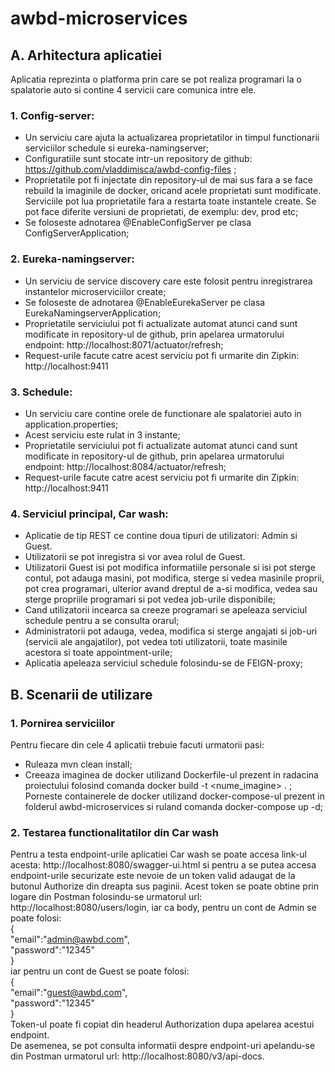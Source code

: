 # awbd-microservices
## A.	 Arhitectura aplicatiei

Aplicatia reprezinta o platforma prin care se pot realiza programari la o spalatorie auto si contine 4 servicii care comunica intre ele.

### 1.	Config-server: 
-	Un serviciu care ajuta la actualizarea proprietatilor in timpul functionarii serviciilor schedule si eureka-namingserver;
-	Configuratiile sunt stocate intr-un repository de github: https://github.com/vladdimisca/awbd-config-files ;
-	Proprietatile pot fi injectate din repository-ul de mai sus fara a se face rebuild la imaginile de docker, oricand acele proprietati sunt modificate. Serviciile pot lua proprietatile fara a restarta toate instantele create. Se pot face diferite versiuni de proprietati, de exemplu: dev, prod etc;
-	Se foloseste adnotarea @EnableConfigServer pe clasa ConfigServerApplication;

### 2.	Eureka-namingserver:
-	Un serviciu de service discovery care este folosit pentru inregistrarea instantelor microserviciilor create;
-	Se foloseste de adnotarea @EnableEurekaServer pe clasa EurekaNamingserverApplication;
-	Proprietatile serviciului pot fi actualizate automat atunci cand sunt modificate in repository-ul de github, prin apelarea urmatorului endpoint: http://localhost:8071/actuator/refresh;
-	Request-urile facute catre acest serviciu pot fi urmarite din Zipkin: http://localhost:9411

### 3.	Schedule:
-	Un serviciu care contine orele de functionare ale spalatoriei auto in application.properties;
-	Acest serviciu este rulat in 3 instante;
-	Proprietatile serviciului pot fi actualizate automat atunci cand sunt modificate in repository-ul de github, prin apelarea urmatorului endpoint: http://localhost:8084/actuator/refresh;
-	Request-urile facute catre acest serviciu pot fi urmarite din Zipkin: http://localhost:9411

### 4.	Serviciul principal, Car wash:
-	Aplicatie de tip REST ce contine doua tipuri de utilizatori: Admin si Guest.
-	Utilizatorii se pot inregistra si vor avea rolul de Guest.
-	Utilizatorii Guest isi pot modifica informatiile personale si isi pot sterge contul, pot adauga masini, pot modifica, sterge si vedea masinile proprii, pot crea programari, ulterior avand dreptul de a-si modifica, vedea sau sterge propriile programari si pot vedea job-urile disponibile;
-	Cand utilizatorii incearca sa creeze programari se apeleaza serviciul schedule pentru a se consulta orarul;
-	Administratorii pot adauga, vedea, modifica si sterge angajati si job-uri (servicii ale angajatilor), pot vedea toti utilizatorii, toate masinile acestora si toate appointment-urile;
-	Aplicatia apeleaza serviciul schedule folosindu-se de FEIGN-proxy;

## B.	Scenarii de utilizare

### 1.	Pornirea serviciilor
Pentru fiecare din cele 4 aplicatii trebuie facuti urmatorii pasi:
-	Ruleaza mvn clean install;
-	Creeaza imaginea de docker utilizand Dockerfile-ul prezent in radacina proiectului folosind comanda docker build -t <nume_imagine> . ;
Porneste containerele de docker utilizand docker-compose-ul prezent in folderul awbd-microservices si ruland comanda docker-compose up -d;

### 2.	Testarea functionalitatilor din Car wash
Pentru a testa endpoint-urile aplicatiei Car wash se poate accesa link-ul acesta: http://localhost:8080/swagger-ui.html si pentru a se putea accesa endpoint-urile securizate este nevoie de un token valid adaugat de la butonul Authorize din dreapta sus paginii. Acest token se poate obtine prin logare din Postman folosindu-se urmatorul url: http://localhost:8080/users/login, iar ca body, pentru un cont de Admin se poate folosi:  
{  
    "email":"admin@awbd.com",  
    "password":"12345"  
}  
iar pentru un cont de Guest se poate folosi:  
{  
    "email":"guest@awbd.com",  
    "password":"12345"  
}  
Token-ul poate fi copiat din headerul Authorization dupa apelarea acestui endpoint.  
De asemenea, se pot consulta informatii despre endpoint-uri apelandu-se din Postman urmatorul url: http://localhost:8080/v3/api-docs.  

